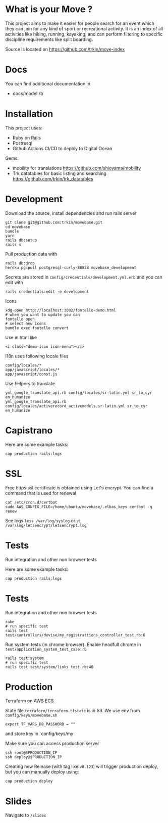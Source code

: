 # What is your Move ?

This project aims to make it easier for people search for an event which they
can join for any kind of sport or recreational activity. It is an index of all
activities like hiking, running, kayaking, and can perform filtering to specific
discipline requirements like split boarding.

Source is located on https://github.com/trkin/move-index

# Docs

You can find additional documentation in

* docs/model.rb

# Installation

This project uses:

* Ruby on Rails
* Postresql
* Github Actions CI/CD to deploy to Digital Ocean

Gems:

* mobility for translations https://github.com/shioyama/mobility
* Trk datatables for basic listing and searching
  https://github.com/trkin/trk_datatables

# Development

Download the source, install dependencies and run rails server
```
git clone git@github.com:trkin/movebase.git
cd movebase
bundle
yarn
rails db:setup
rails s
```

Pull production data with
```
rails db:drop
heroku pg:pull postgresql-curly-88828 movebase_development
```

Secrets are stored in `config/credentials/development.yml.erb` and you can edit
with

```
rails credentials:edit -e development
```

Icons

```
xdg-open http://localhost:3002/fontello-demo.html
# when you want to update you can
fontello open
# select new icons
bundle exec fontello convert
```
Use in html like
```
<i class="demo-icon icon-menu"></i>
```

I18n uses following locale files

```
config/locales/*
app/javascript/locales/*
app/javascript/const.js
```

Use helpers to translate
```
yml_google_translate_api.rb config/locales/sr-latin.yml sr_to_cyr en_humanize
yml_google_translate_api.rb config/locales/activerecord_activemodels.sr-latin.yml sr_to_cyr en_humanize
```

# Capistrano

Here are some example tasks:

```
cap production rails:logs
```

# SSL

Free https ssl certificate is obtained using Let's encrypt.
You can find a command that is used for renewal

```
cat /etc/cron.d/certbot
sudo AWS_CONFIG_FILE=/home/ubuntu/movebase/.elbas_keys certbot -q renew
```
See logs `less /var/log/syslog` or `vi /var/log/letsencrypt/letsencrypt.log`

# Tests

Run integration and other non browser tests


Here are some example tasks:

```
cap production rails:logs
```

# Tests

Run integration and other non browser tests

```
rake
# run specific test
rails test test/controllers/devise/my_registrattions_controller_test.rb:6
```
Run system tests (in chrome browser). Enable headfull chrome in
`test/application_system_test_case.rb`

```
rails test:system
# run specific test
rails test test/system/links_test.rb:40
```

# Production

Terraform on AWS ECS

State file `terraform/terraform.tfstate` is in S3.
We use env from `config/keys/movebase.sh`
```
export TF_VARS_DB_PASSWORD = ""
```
and store key in `config/keys/my

Make sure you can access production server
```
ssh root@$PRODUCTION_IP
ssh deploy@$PRODUCTION_IP
```

Creating new Release (with tag like `v0.123`) will trigger production deploy,
but you can manually deploy using:

```
cap production deploy
```

# Slides

Navigate to `/slides`
